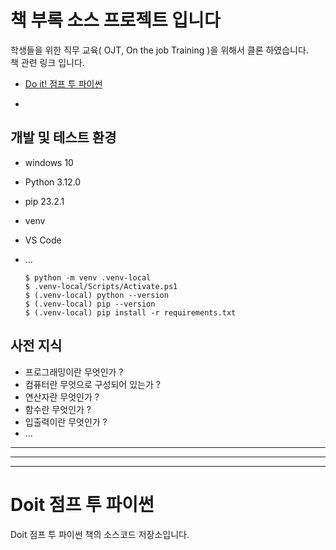 # 책 부록 소스 프로젝트 입니다

학생들을 위한 직무 교육( OJT, On the job Training )을 위해서 클론 하였습니다.  
책 관련 링크 입니다.  

- [Do it! 점프 투 파이썬](https://www.aladin.co.kr/shop/wproduct.aspx?ItemId=317941024)  

-  


## 개발 및 테스트 환경

- windows 10  
- Python 3.12.0
- pip 23.2.1
- venv  
- VS Code  
- ...  

  ```
  $ python -m venv .venv-local
  $ .venv-local/Scripts/Activate.ps1 
  $ (.venv-local) python --version
  $ (.venv-local) pip --version
  $ (.venv-local) pip install -r requirements.txt
  ```

## 사전 지식

- 프로그래밍이란 무엇인가 ?  
- 컴퓨터란 무엇으로 구성되어 있는가 ?  
- 연산자란 무엇인가 ?  
- 함수란 무엇인가 ?  
- 입출력이란 무엇인가 ?  
- ...  

---
---
---


# Doit 점프 투 파이썬

Doit 점프 투 파이썬 책의 소스코드 저장소입니다.
